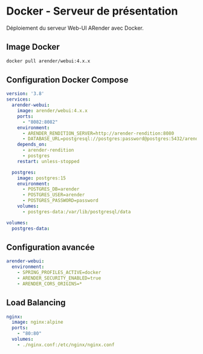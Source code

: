 # Docker - Serveur de présentation

Déploiement du serveur Web-UI ARender avec Docker.

## Image Docker
```bash
docker pull arender/webui:4.x.x
```

## Configuration Docker Compose
```yaml
version: '3.8'
services:
  arender-webui:
    image: arender/webui:4.x.x
    ports:
      - "8082:8082"
    environment:
      - ARENDER_RENDITION_SERVER=http://arender-rendition:8080
      - DATABASE_URL=postgresql://postgres:password@postgres:5432/arender
    depends_on:
      - arender-rendition
      - postgres
    restart: unless-stopped

  postgres:
    image: postgres:15
    environment:
      - POSTGRES_DB=arender
      - POSTGRES_USER=arender
      - POSTGRES_PASSWORD=password
    volumes:
      - postgres-data:/var/lib/postgresql/data

volumes:
  postgres-data:
```

## Configuration avancée
```yaml
arender-webui:
  environment:
    - SPRING_PROFILES_ACTIVE=docker
    - ARENDER_SECURITY_ENABLED=true
    - ARENDER_CORS_ORIGINS=*
```

## Load Balancing
```yaml
nginx:
  image: nginx:alpine
  ports:
    - "80:80"
  volumes:
    - ./nginx.conf:/etc/nginx/nginx.conf
```